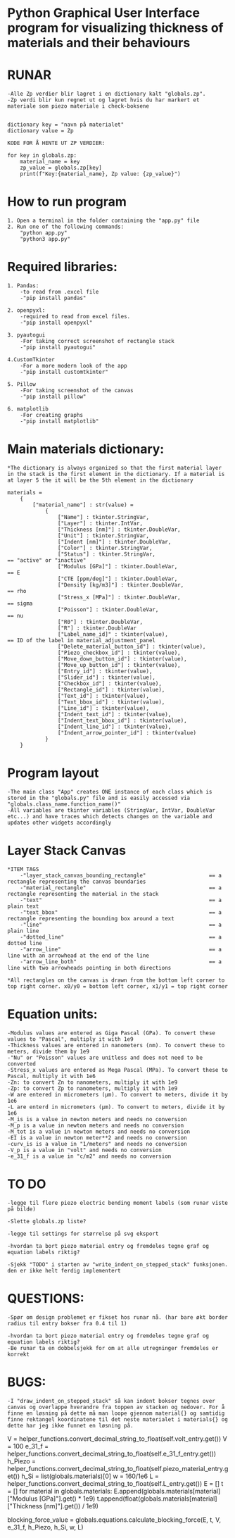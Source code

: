 # Python Graphical User Interface program for visualizing thickness of materials and their behaviours

# RUNAR
    -Alle Zp verdier blir lagret i en dictionary kalt "globals.zp".
    -Zp verdi blir kun regnet ut og lagret hvis du har markert et materiale som piezo materiale i check-boksene 


    dictionary key = "navn på materialet"
    dictionary value = Zp  

    KODE FOR Å HENTE UT ZP VERDIER:

    for key in globals.zp:
        material_name = key
        zp_value = globals.zp[key]
        print(f"Key:{material_name}, Zp value: {zp_value}")
        

# How to run program
    1. Open a terminal in the folder containing the "app.py" file
    2. Run one of the following commands:
        "python app.py"
        "python3 app.py"


# Required libraries:
    1. Pandas: 
        -to read from .excel file
        -"pip install pandas"

    2. openpyxl:
        -required to read from excel files.
        -"pip install openpyxl"
    
    3. pyautogui
        -For taking correct screenshot of rectangle stack
        -"pip install pyautogui"
        
    4.CustomTkinter
        -For a more modern look of the app
        -"pip install customtkinter"
        
    5. Pillow
        -For taking screenshot of the canvas
        -"pip install pillow"
        
    6. matplotlib
        -For creating graphs
        -"pip install matplotlib"

    

# Main materials dictionary:
    *The dictionary is always organized so that the first material layer in the stack is the first element in the dictionary. If a material is at layer 5 the it will be the 5th element in the dictionary
    
    materials = 
        {
            ["material_name"] : str(value) = 
                {
                    ["Name"] : tkinter.StringVar,
                    ["Layer"] : tkinter.IntVar,
                    ["Thickness [nm]"] : tkinter.DoubleVar,
                    ["Unit"] : tkinter.StringVar,
                    ["Indent [nm]"] : tkinter.DoubleVar,
                    ["Color"] : tkinter.StringVar,
                    ["Status"] : tkinter.StringVar,                          == "active" or "inactive"                             
                    ["Modulus [GPa]"] : tkinter.DoubleVar,                   == E
                    ["CTE [ppm/deg]"] : tkinter.DoubleVar,
                    ["Density [kg/m3]"] : tkinter.DoubleVar,                 == rho
                    ["Stress_x [MPa]"] : tkinter.DoubleVar,                  == sigma
                    ["Poisson"] : tkinter.DoubleVar,                         == nu
                    ["R0"] : tkinter.DoubleVar,
                    ["R"] : tkinter.DoubleVar
                    ["Label_name_id]" : tkinter(value),                      == ID of the label in material_adjustment_panel
                    ["Delete_material_button_id"] : tkinter(value),
                    ["Piezo_checkbox_id"] : tkinter(value),
                    ["Move_down_button_id"] : tkinter(value),
                    ["Move_up_button_id"] : tkinter(value),
                    ["Entry_id"] : tkinter(value),
                    ["Slider_id"] : tkinter(value),
                    ["Checkbox_id"] : tkinter(value),
                    ["Rectangle_id"] : tkinter(value),
                    ["Text_id"] : tkinter(value),
                    ["Text_bbox_id"] : tkinter(value),
                    ["Line_id"] : tkinter(value),
                    ["Indent_text_id"] : tkinter(value),
                    ["Indent_text_bbox_id"] : tkinter(value),
                    ["Indent_line_id"] : tkinter(value),
                    ["Indent_arrow_pointer_id"] : tkinter(value)
                }
        }
    
    

# Program layout
    -The main class "App" creates ONE instance of each class which is stored in the "globals.py" file and is easily accessed via "globals.class_name.function_name()"
    -All variables are tkinter variables (StringVar, IntVar, DoubleVar etc...) and have traces which detects changes on the variable and updates other widgets accordingly

# Layer Stack Canvas 
    *ITEM TAGS
        -"layer_stack_canvas_bounding_rectangle"                    == a rectangle representing the canvas boundaries 
        -"material_rectangle"                                       == a rectangle representing the material in the stack
        -"text"                                                     == a plain text
        -"text_bbox"                                                == a rectangle representing the bounding box around a text
        -"line"                                                     == a plain line
        -"dotted_line"                                              == a dotted line
        -"arrow_line"                                               == a line with an arrowhead at the end of the line
        -"arrow_line_both"                                          == a line with two arrowheads pointing in both directions

    *All rectangles on the canvas is drawn from the bottom left corner to top right corner. x0/y0 = bottom left corner, x1/y1 = top right corner


# Equation units:
    -Modulus values are entered as Giga Pascal (GPa). To convert these values to "Pascal", multiply it with 1e9 
    -Thickness values are entered in nanometers (nm). To convert these to meters, divide them by 1e9
    -"Nu" or "Poisson" values are unitless and does not need to be converted
    -Stress_x values are entered as Mega Pascal (MPa). To convert these to Pascal, multiply it with 1e6
    -Zn: to convert Zn to nanometers, multiply it with 1e9
    -Zp: to convert Zp to nanometers, multiply it with 1e9
    -W are entered in micrometers (μm). To convert to meters, divide it by 1e6
    -L are enterd in micrometers (μm). To convert to meters, divide it by 1e6
    -M_is is a value in newton meters and needs no conversion
    -M_p is a value in newton meters and needs no conversion
    -M_tot is a value in newton meters and needs no conversion
    -EI is a value in newton meter**2 and needs no conversion
    -curv_is is a value in "1/meters" and needs no conversion
    -V_p is a value in "volt" and needs no conversion
    -e_31_f is a value in "c/m2" and needs no conversion

# TO DO
    -legge til flere piezo electric bending moment labels (som runar viste på bilde)

    -Slette globals.zp liste?

    -legge til settings for størrelse på svg eksport

    -hvordan ta bort piezo material entry og fremdeles tegne graf og equation labels riktig?

    -Sjekk "TODO" i starten av "write_indent_on_stepped_stack" funksjonen. den er ikke helt ferdig implementert

# QUESTIONS:
    -Spør om design problemet er fikset hos runar nå. (har bare økt border radius til entry bokser fra 0.4 til 1)
    
    -hvordan ta bort piezo material entry og fremdeles tegne graf og equation labels riktig?
    -Be runar ta en dobbelsjekk for om at alle utregninger fremdeles er korrekt

# BUGS:
    -I "draw_indent_on_stepped_stack" så kan indent bokser tegnes over canvas og overlappe hverandre fra toppen av stacken og nedover. For å finne en løsning på dette må man loope gjennom material{} og samtidig finne rektangel koordinatene til det neste materialet i materials{} og dette har jeg ikke funnet en løsning på. 











V = helper_functions.convert_decimal_string_to_float(self.volt_entry.get())
V = 100
e_31_f = helper_functions.convert_decimal_string_to_float(self.e_31_f_entry.get())
h_Piezo = helper_functions.convert_decimal_string_to_float(self.piezo_material_entry.get())
h_Si = list(globals.materials)[0]
w = 160/1e6
L = helper_functions.convert_decimal_string_to_float(self.L_entry.get())
E = []
t = []
for material in globals.materials:
    E.append(globals.materials[material]["Modulus [GPa]"].get() * 1e9)
    t.append(float(globals.materials[material]["Thickness [nm]"].get()) / 1e9)

blocking_force_value = globals.equations.calculate_blocking_force(E, t, V, e_31_f, h_Piezo, h_Si, w, L)

